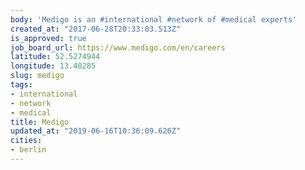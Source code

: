 ```yaml
---
body: 'Medigo is an #international #network of #medical experts'
created_at: "2017-06-28T20:33:03.513Z"
is_approved: true
job_board_url: https://www.medigo.com/en/careers
latitude: 52.5274944
longitude: 13.40285
slug: medigo
tags:
- international
- network
- medical
title: Medigo
updated_at: "2019-06-16T10:36:09.626Z"
cities:
- berlin
---
```

